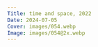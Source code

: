 ```yaml
---
Title: time and space, 2022
Date: 2024-07-05
Cover: images/054.webp
Image: images/054@2x.webp
---
```

